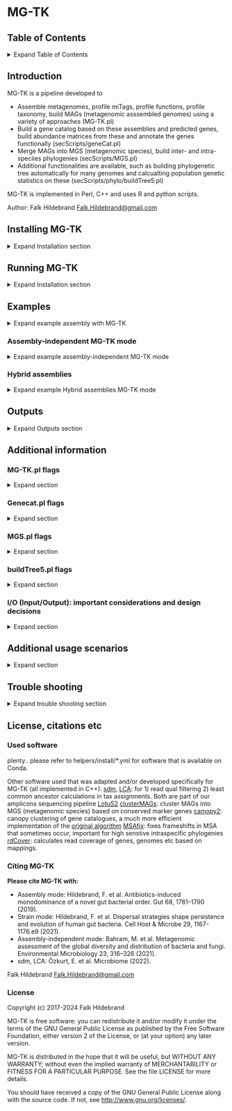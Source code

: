 # MG-TK

## Table of Contents

<details>
  <summary>Expand Table of Contents</summary>
  
- [Introduction](#introduction)
- [Requirements](#requirements)
- [Installing MG-TK](#installing-MG-TK)
- [Running MG-TK](#running-MG-TK)
	- [Temporary and output files](#temporary-and-output-files)
	- [Mapping file](#mapping-file)
- [Examples](#examples)
	- [MG-TK metagenomic assembly and gene catalog](#MG-TK-metagenomic-assembly-and-gene-catalog)
	- [Assembly-independent MG-TK mode](#assembly-independent-MG-TK-mode)
	- [Hybrid assemblies](#hybrid-assemblies)
- [Outputs](#outputs)
	- [Abundance matrices](#abundance-matrices)
	- [Gene function & MAG/MGS gene content](#gene-function--magmgs-gene-content)
- [Additional information](#additional-information)
	- [MG-TK.pl flags](#MG-TKpl-flags)
	- [Genecat.pl flags](#genecatpl-flags)
	- [MGS.pl flags](#mgspl-flags)
	- [buildTree5.pl flags](#buildtree5pl-flags)
- [Additional usage scenarios](#additional-usage-scenarios)
	- [map2tar mode](#map2tar-mode)
	- [Building phylogenetic trees with MG-TK](#building-phylogenetic-trees-with-MG-TK)
- [Trouble shooting](#trouble-shooting)
	- [Known issues](#known-issues)
- [License, citations etc](#license,-citations-etc)

</details>

## Introduction 

MG-TK is a pipeline developed to 
- Assemble metagenomes, profile miTags, profile functions, profile taxonomy, build MAGs (metagenomic asssembled genomes) using a variety of approaches (MG-TK.pl)
- Build a gene catalog based on these assemblies and predicted genes, build abundance matrices from these and annotate the genes functionally (secScripts/geneCat.pl)
- Merge MAGs into MGS (metagenomic species), build inter- and intra-speciies phylogenies (secScripts/MGS.pl)
- Additional functionalities are available, such as building phylogenetic tree automatically for many genomes and calcualting population genetic statistics on these (secScripts/phylo/buildTree5.pl)

MG-TK is implemented in Perl, C++ and uses R and python scripts. 

Author: Falk Hildebrand <Falk.Hildebrand@gmail.com> 

## Installing MG-TK

<details>
  <summary> Expand Installation section </summary>
  

### Requirements

MG-TK requires a perl installation and sdm requires a fairly recent C++ compiler (like gcc or clang) that supports C++11; these will be automatically installed in the install script.
MG-TK currently only works under linux, and is expected to run on a computer cluster. Since the pipeline includes a lot of external sofware, you will need fully installed Micromamba ([https://mamba.readthedocs.io/en/latest/installation.html](https://mamba.readthedocs.io/en/latest/installation/micromamba-installation.html)).


### Installation


MG-TK can be downloaded directly from Github, using:
```
git clone https://github.com/hildebra/mg-tk.git
```
MG-TK comes with an installation script, that uses micromamba. Ensure you have micromamba installed for your account on a linux HPC. Then run:
```
bash helpers/install/installer.sh
```

This will guide you through the installation (should run completely automatic) and requires internet access. Since a lot of packages will be installed, this can take an hour or longer. All required software will be downloaded and installed in the Conda/Mamba directories.

If you are having issues with package conflicts when `installer.sh` is creating environments, trying setting your channel priority to flexible: `micromamba config set channel_priority flexible`

Last, you can run 
```
./MG-TK.pl -checkInstall
```
to check that some essential programs have been correctly installed and are available in the exptected environments. Note that this is only a subset of programs, but should cover most use cases of MG-TK. (This will also automatically run after each installation of MG-TK)


### Updating MG-TK

MG-TK will be frequently updated. To get the latest version, go to your MG-TK directory and run
```
git pull
```
Sometimes new packages will be included or program versions modified. To obtain these changes, run the install script again (this will update existing environments - no worries, this is not a complete reinstall):
```
bash helpers/install/installer.sh
```

### Preparing MG-TK

- follow installation process (essentially `git clone https://github.com/hildebra/mg-tk.git` & run `bash helpers/install/installer.sh` )

- After the instalation is complete, you will find the file named: "config.txt" inside of the MG-TK directory. This is the main file where you have defined all the paths for directories and slurm configuation. Always check in order to ensure that all directories are correct: 

    - MFLRDir	`/path/to/your/mg-tk/installation/`
    - DBDir	`/path/to/your/database_dir/`

- change tmp dir (scratch space) with project scratch folder:

    - globalTmpDir	`/path/to/your/scratch/`
	- nodeTmpDir	`/path/on/node/to/tmp` -> on slurm systems this could be a variable, e.g. `$SLURM_LOCAL_SCRATCH/MG-TK/`

- follow either example runs, assembly-dependent or assembly-independent tutorial (Examples section below)

### Useful configurations to track and check on MG-TK jobs

The most common reason why MG-TK jobs fail are related to node configurations (available ram, hdd space, CPUs). There are several alias' that are usful in checking on slurm jobs that are running on your local HPC, understanding how MG-TK processes your samples and fixing errors. Thus following up jobs and checking their error logs is essential in understanding limitations in your current environment and get your metagenomes processed effectively, as listed below:

These aliases can be directly added to your ~/.bashrc (just make sure the .bashrc is loaded):

```{sh}
#list running jobs with more relevant info
alias sq='squeue -u $USER -o "%8i %.4P %.14j %.2t %8M %.3C %.15R %20E"'
#check where job bash, std output, error output is stored, dependencies etc
alias si='scontrol show job'
#delete jobs that have DependencyNever status
alias scDN="squeue -u $USER | grep dencyNev | cut -f11 -d' ' | xargs  -t -i scancel {}"
#show the number of jobs currently running for different users on your cluster; useful for estimating how busy the HPC currently is
alias busy="squeue | sed -E 's/ +/\t/g' | cut -f5 | sort | uniq -c | sed -E 's/ +//' | sort -k1 -n -t' '"
#show output log of job
sio() {
JID=$1
if test "$#" -eq 0; then
JID=$(squeue -u hildebra | grep $USER | grep -v 'interact' | awk '{$1=$1};1' | cut -f1 -d' ' | head -1)
fi
cat $(scontrol show job $JID | grep 'StdOut' | sed 's/.*=//g')
}
#show error log of job
sie() {
JID=$1
if test "$#" -eq 0; then
JID=$(squeue -u hildebra | grep $USER | grep -v 'interact' | awk '{$1=$1};1' | cut -f1 -d' ' | head -1)
fi
cat $(scontrol show job $JID | grep 'StdErr' | sed 's/.*=//g')
}
#show bash script (commands) of job
sis() {
JID=$1
if test "$#" -eq 0; then
JID=$(squeue -u hildebra | grep $USER | grep -v 'interact' | awk '{$1=$1};1' | cut -f1 -d' ' | head -1)
fi
cat $(scontrol show job $JID | grep 'Command' | sed 's/.*=//g')
}
```

</details>


## Running MG-TK

<details>
  <summary> Expand Installation section </summary>


MG-TK is programmed for HPC environments (Linux) and was conceptualized to process 1000's of metagenomes. It relies therefore on job schedulers (slurm, SGE and LSF are supported) and multiple safeguards to resume failed jobs. Please see examples below for specific runs.

### Temporary and output files

The output path for storing non-temporary files (like assemblies, binnings, gene predictions etc), is defined in each mapping file separately, composed of the arguments "#OutPath" and "#RunID". The final output will be stored in the dir "#OutPath/#RunID/", here each sample will have its own folder, and within this folder assemblies, gene predictions (assembly dir), mapping reads to the assemblies (mapping dir) and a detailed log of the steps run (LOGandSUB dir), will be stored.

Since the pipeline is expected to run on a compute cluster, temporary directories are of enormous importance for a) performance and b) file exchange between compute nodes that are usually physically separated clusters.
The pipeline expects a path to a storage that is globally available on all nodes and a tmp dir that is locally available on each node (given by arguments "globalTmpDir" and "nodeTmpDir" in the config file). 

### Mapping file

<details>
  <summary>Expand section</summary>

Most importantly you need a mapping file to your files. See 'examples' dir for some map examples (also explaining how to do compound assemblies, compound mapping). These column names (headers) are reserved key words in the mapping file (other columns can be eg. metadata per sample etc):
- **#SmplID** [STRING] MG-TK maps always need to have the first column names *#SmplID*. The string in this column will used in all subsequent analysis, intermediary files, sequence heads etc to uniquely identify samples, therefore choose with extreme care! Good practice would be to include some basic information about the sample in the SMPLID, but should be as short and descriptive as possible. *DO NOT USE SPECIAL CHARACTERS IN THE SMPLID, keep it basic*!  
- **Path** [STRING] - is the relative path to fastq[.gz] files for each sample (see #DirPath, this needs to be set to the absolute path). All files ending with .fq or .fastq (can have .gz after) in the dir will be used for that specific samples. 1. or 2. indicates first or second read. E.g. al0-0_12s005629-2-1_lane3.2.fq.gz is the second read, here the pipeline expects to have al0-0_12s005629-2-1_lane3.1.fq.gz in the same dir.  
Further, you can add the following specifics for each single sample:   
- **AssmblGrps** [STRING] - set this to a number or string. all samples with the same tag will be assembled together (e.g. samples from the same patient at different time points).  
- **MapGrps** [STRING] - set a tag here as in AssmblGrps. All reads from these samples will be thrown together, when mapping against target sequences (only works with option "map2tar" and "map2DB").
- **SupportReads** ['PB', 'mate'] - in case you have additional reads, that are not normal illumina hiSeq, e.g. miSeq or hiSeq in mate pair sequence mode ('mate') or PacBio reads ('PB').
- **SeqTech** ['ill', 'ONT', 'PB', 'SLR'] - Sequencing technology used in sample: illumina short reads ('ill') , Oxford Nanopore ('ONT'), PacBio ('PB') or sythetic long reads ('SLR').
- **ReadLength** - Expected read length in sample. Is usually automatically determined, use with caution!
- **EstCoverage** [0/1] - (Deprecated!!) Used to indicate if the avg coverage of genomes should be estimated in sample.
- **SupportReads** [tag:path] - Additional reads created with a different seq technology. E.g. miSeq ('miSeq:/path/to/file'), mate-pair ('mate:/path/to/file') or PacBio ('PB:/path/to/bam').
- **ExcludeAssembly** [0/1] - Exclude sample from assemblies?
- **cut5PR1** [INT] - remove the first nts (from 5') on read 1
- **cut5PR2** [INT] - remove the first nts (from 5') on read 2
 
 The following tags can be added to a new line (ie row) in the map. Tag is followed by tab delimiter and specific input.

#### Required map tags
- **#OutPath**	[Path] Where to write the output (can be massive, make sure you have enough space)
- **#RunID**	[string] The directory below OutPath, where results are stored. Also serves as global identifier for this run
- **#DirPath**	[Path] Base directory where subdir with the fastqs can be found. You can insert this on several lines, if the base path changes for all samples afterwards.

#### Optional map tags

- **#NodeTmpDir**	[Path] temporary dir only accessible within each compute cluster node, overrides **nodeTmpDir** definition in config file
- **#GlobalTmpDir**	[Path] temporary dir (scratch) accessible from all compute nodes, overrides **globalTmpDir** definition in config file
- **#mocatFiltPath**	If for some reason you are forced to use mocat filtered fastqs and not the original, unfiltered files (strongly recommended), than you can indicate in which subdir these mocat files can be found
- **#RelaxSMPLID**	[TRUE/FALSE] 	Use FALSE to deactivate basic checks if the #SmplID adheres to MG-TK formats. Caution: use on your own risk!
- **#WARNING**	[OFF/ON]	If **OFF** MF won't stop when an error is encountered in the map. Caution: use on your own risk!

After this follow the sample IDs and the relative path, where to find the input fastqs.  
See _examples/example_map_assemblies.map_ for a very complicated mapping file with several source dirs.

#### Example mapping file

```{sh}
#SmplID	Path	SmplPrefix	AssmblGrps
#OutPath	/hpc-home/path/to/your/results/folder
#RunID	NAMEofresultsFOLDER (#MG-TK will make this folder with this name by itself)
#DESCRIPTION (#not important, but you can mark what is the run is about)
#DirPath	/path/to/folder/with/raw/reads
Mouse11t0		PID_C11T0_	M11
Mouse11t1		PID_C11T1_	M11
Mouse12t0		PID_C12T0_	M12
Mouse12t1		PID_C12T1_	M12
Mouse14t0		PID_C14T0_	M14
Mouse14t1		PID_C14T1_	M14
Mouse15t0		PID_PD11T0_	M15
#DirPath	/path/to/another/folder/with/more/raw/reads
Mouse15t1	SubDir1		M15
Mouse16t0	SubDir2		M16
Mouse16t1	SubDir3		M16
```		

#### Tips and recommendataions for creating mapping files

- It is recommended to create the mapping file in **Excel** and copy-paste it in a **.map** text file afterwards (will be tab-delimited by default, the expected MG-TK format). You can use functions like "=VLOOKUP()" to match sample IDs across different tables. 

- The **#SmplID** column determines the name of a sample all the way throught the pipeline! Be very careful what ID you choose, as this will impact the sample names you'll have to deal with later, choose something a) short and b) descriptive. Avoid c) special characters (_|$%~\`\*& etc) in the SmplID!

- **AssmblGrps**: Assembly groups are useful for assembling samples from e.g. a time series together, giving a better assembly usually. Choose the name of an assembly group a) unique b) short and descriptive and c) avoid special chars (\[\]{}_|$%~\`\*& etc)!

- If using **assembly groups**, try to keep samples from the same assembly group as a block. MG-TK can also deal with these assembly groups distributed across the map, but in terms of job submission strategy it's best to have these samples next to each other in the map (and also for you organizing your experiment).

- <ins>**Loading and saving a mapping file into R will likely lead to problems!**</ins> This is because the #DirPath tag sets the path for all samples underneath. Loading this into R will often skip the #DirPath line or reorder the samples, so saving this again will lead to wrong paths being set!

</details>
 
</details>


## Examples

<details>
  <summary> Expand example assembly with MG-TK </summary>
  
  
  
### MG-TK example dataset

We have prepared an example dataset that can be run directly after installing MG-TK and configuring it (see above). This example will 1) download public short and long read metagenomes 2) assemble short reads and 3) assemble short+long reads (hybrid assembly).

Please go to the directory mg-tk/examples/

To download all required data, run first 
```{sh}
bash 0.getExmplData.sh
```

After this is finished (check in the newly created mg-tk/examples/data/ dir for ~1.3Gb of data), you can either run 1.runMGTK_illumina.mfc (short read metagenomics) or 2.runMGTK_hybrid.mfc (short+long reads). Note that these are non-seniscal examples, i.e. the short and long reads are from completely independent experiments, don't expect interpretable results, this is purely to check if the technical process can run to completion.

How do you know everything finished as it should? Wait until all submitted jobs have finished, run the 1. or 2. script again until it reports that nothing is left to do. (Note:kill eventual "DependencyNeverSatisified" jobs for 1-2 times, if persists there might be a problem with runnning certain programs, where you need to start checking error logs, see Q&A below).

In the next section we will give examples on how to create your own MG-TK runs.
  
  
### MG-TK metagenomic assembly and gene catalog

The figure below shows example of steps involved in the assembly-dependent mode. White rectangles indicate inputs and outputs, grey boxes name each of the steps, and yellow boxes show names of the scripts that are generated and submitted in each step. Blue boxes indicate additional steps that are required for subsequent MGS analysis.

<img src="./helpers/documentation/assembly-dependent.svg" style="width: 800px;"/>


#### 1. create mapping file

Typically you would use Excel to create the mapping file and copy-paste it later into a text file (will be by default tab-delimited). This text file, typically with the file ending **.map** can then be saved to the HPC.

#### 2. make script with first command `RUN.mfc`

Insert your MG-TK command, a bash and slurm header in RUN.mfc. 

Example:

```{sh}
#!/bin/bash
#SBATCH -J SUB_MF
#SBATCH -N 1 --cpus-per-task=1 --mem=10024 --export=ALL
#SBATCH -o [currentDir]/run_mgtk_mhit.mfc.otxt
#SBATCH -e [currentDir]/run_mgtk_mhit.mfc.etxt
#SBATCH -p "ei-long,qib-long"

set -e
ulimit -c 0;
MAP=/path/to/your/mapping/file/FILE.map
perl $MF3DIR/MG-TK.pl -map $MAP-assembleMG 2 -spadesCores 12 -spadesKmers "25,43,67,87,111,131" -spadesMemory 100 -mapReadsOntoAssembly 1 -kmerPerGene 0 -filterHostRds 1  -filterHostKrak2DB /hpc-home//data/DB/kraken2/hsap/ -mappingMem 5 -profileMOTU2 0  -profileMetaphlan3 1 -Binner 2  -maxConcurrentJobs 600 \
-from 0 -to 1 -submit 1 -getAssemblConsSNP 0
```

- MG-TK now does

    - read filtering and cleaning
    - read profiling (if set like in the above command)
    - assembly per assembly group
    - mapping to the assemblies


#### 3. Test the run and the map:

- always run with submit 0 before you finally decide on parameters and final run

- -from X -to Y controls that only samples X to Y will be processed. Good for testing e.g. only first sample in map (-from 0 -to 1 ). Setting -to to very high number will just run to the end of the map (e.g. -to 99999 to finish map).

- if you want to run strain analyses later, set `-getAssemblConsSNP 1` to calculate consensus SNPs needed for strain analysis

#### 4. Running MG-TK

- Run with `bash run_mgtk_mhit.sh` --> this will submit a lot of different jobs to the HPC queue

 console output:
```
        This is MG-TK 0.33
        Using qsubsystem: slurm
        Using qsubsystem: slurm
        /projects/data/results/mgtk_test1/LOGandSUB/qsub.log
        Reset range of samples to 40

        ======= Mouse11T0 - 0 - M11T0 =======
        1:2  1:0
        SUB:_UZ0        SUB:_SDM0       SUB:_cln0       Running Contig Stats on assembly

        ======= Mouse11T1 - 1 - M11T1 =======
        2:2  1:0
        SUB:_UZ1        SUB:_SDM1       Assembly stepSUB:_A1    SUB:_GP1        SUB:_cln1       Running Contig Stats on assembly
        SUB:_CS1
```

- more advanced usage: run `sbatch run_mgtk_mhit.sh`. This will submit the job to the cluster queue, and from there the .mfc job will submit more jobs. The output from MG-TK will be stored in `#SBATCH -o [currentDir]/run_mgtk_mhit.mfc.otxt` and `#SBATCH -e [currentDir]/run_mgtk_mhit.mfc.etxt` defined above.


#### 5. rerun MG-TK

MG-TK is conceptualized to detect automatically if certain steps need to be run again (e.g. because the job crashed or some files from other subjobs were not yet available). Therefore you will usually need to rerun the same MG-TK command several times. **However, before restarting MG-TK make sure that all job submissions from your previous run have completed (or don't start due to job dependecies)!**

- Once MG-TK detects no further jobs to be submitted, it will let you know (check the output of the RUN.mfc command). At this point you can advance to creating a gene catalog. MG-TK will create a `GeneCat.sh` script (detailed in RUN.mfc output). 

#### 6. building a gene catalog by running the `GeneCat.sh` script

- After every sample has successfully passed through the pipeline, MG-TK produces GeneCat_pre.sh script that needs to be adapted:

- In the `GeneCat.sh` script you need to specify an output directory, max memory usage and the cores you want to use. After that the script can look like this:

```{sh}
#!/bin/bash
#SBATCH -N 1 --cpus-per-task=1
#SBATCH -o /ei/projects/data/results/GeneCat_pre.sh.otxt -e /ei/projects/data/results/GeneCat_pre.sh.etxt
#SBATCH --export=ALL --mem=81920 -J myFirstGeCat
#SBATCH -p "ei-medium,qib-medium,ei-long,qib-long"
set -e
ulimit -c 0;

#creates gene catalog in the specified outdir with specified cores, attempting to reuse existing dirs (in case catalog creation failed):
perl /hpc-home/project/mg-tk/secScripts/geneCat.pl \
		-map /ei/projects/data/results/mapping_file.map \
		-GCd /ei/projects/data/results/genecat \
		-mem 200 -cores 24 -clusterID 95 -doStrains 0 -continue 1 \
		-Binner 2 -useCheckM1 0 -useCheckM2 1 -MGset GTDB 
```

- now you have to run the GeneCat.sh script with `sbatch GeneCat.sh`, which will submit a lot of different jobs to the cluster.

- This step of the pipeline calls `GeneCat.pl` and does:

    - creates a gene catalog (at 95% id) from predicted genes using mmSeqs2
    - extracts proteins corresponding to genes in gen catalog
	- identifies genes that represent marker genes (GTDB)
	- creates a gene abundance matrix (literally gene catalog millions of genes and their abundance in all metagenomic samples.. very big files!)
    - assigns basic functions to genes in gene catalog (KEGG, eggNOG, CAZy, ARG, ..)
    - accumulates MAGs and dereplicates these into MGS (metagenomic species)
	- calculates abundances of MGS in samples and an MGS taxonomy
	- calculates intra-specific phylogenies for each MGS (basically strain tracking across metagenomes)

</details>


### Assembly-independent MG-TK mode

<details>
  <summary>Expand example assembly-independent MG-TK mode </summary>


This mode is especially helpful if your metagenome is from a highly complex (e.g. Soil) microbial community. In such cases often assembly is not possible, instead metagenomic reads can still be mapped to a reference.

#### 1. create mapping file:

	the same as for assembly mode `mapping_file.map`

#### 2. make script with first command `run_independent.mfc`

```{sh}
#!/bin/bash
#SBATCH -N 1
#SBATCH --cpus-per-task=1
#SBATCH -o /hpc-home/project/run_independent.mfc.otxt
#SBATCH -e /hpc-home/project/run_independent.mfc.etxt
#SBATCH --mem=102400
#SBATCH --export=ALL
#SBATCH -p "ei-medium,ei-long,qib-medium"
#SBATCH --time=24:00:00
# #SBATCH --localscratch=ssd:10
#SBATCH -J SUB_MEST
set -e
ulimit -c 0;

#ABRc,CZy,PAB,NOG

MAP= /path/to/dir/mapping_file.map

perl $MF3DIR/MG-TK.pl -map $MAP -inputFQregex1 '.*_1\.f[^\.]*q\.gz$' -inputFQregex2 '.*_2\.f[^\.]*q\.gz$' \
	-mergeReads 0 \
	-profileFunct 1 -reParseFunct 0 -reProfileFunct 0 \
	-diamondDBs KGM,NOG,CZy \
	-diamondCores 8 \
	-maxConcurrentJobs 300 \
	-profileRibosome 1 -reProfileRibosome 0 \
	-profileMOTU2 0 -profileMetaphlan3 1 \
	-filterHostRds 0 -inputReadLength 150 -assembleMG 0 \
	-submit 1 \
	-from 0 -to 40
```

#### 3. run the script `run_independent.mfc`

- Run with `sbatch river_independent.mfc` --> this will submit a lot of different jobs to the HPC queue.

#### 4. rerun MG-TK  

- wait till all current jobs are finished, then rerun `sbatch run_independent.mfc`. This will check all jobs completed, and if so, create the feature abundance tables requested. In the above case these are KEGG, eggNOG and CAZy functional tables, as well as metaphlan3 and miTAG taxonomic tables.

</details>

### Hybrid assemblies
<details>
  <summary>Expand example Hybrid assemblies MG-TK mode </summary>

With hybrid assemblies we mean metagenomic samples that were sequenced with multiple sequencing technologies, such as ill+ONT, ill+mate pair ill or ill+PB. Currently MF support ill+ONT in a basic form (ONT reads only used to improve assemblies) and a more advanced form for ill+PB. This section is describing the ill+PB mode, as it is more powerful, but also more complicated to use.

#### 1. setup ill+PB hybrid mode

Create a .map as usual for the illumina reads. Afterwards, add the following column to the .map: **SupportReads**
For each samples, where support reads (i.e. the PacBio reads) exist, add them to the **SupportReads** column, by indicating that they are PacBio reads through the prefix **PB:** followed by the path to the **.bam** (PB reads are usually saved in bam format). If you have several .bams for the same sample, these could be comma separated and will be automatically used by MF.

E.g. the map could now look like:

```
#SmplID	SmplPrefix	SupportReads	INFO	SeqTech	Path	AssmblGrps	sampleID	Individual	TimePoint
#RunID	PB.PAGE2								
#WARNING	OFF
#OutPath	/hpc-home/hildebra/grp/data/projects/								
#DirPath	/ei/projects/8/88e80936-2a5d-4f4a-afab-6f74b374c765/data/cloudpool/data/raw/Public/PRJNA529586/
S4zm	SRR8797713	PB:/path/tp/PB//test.hifi_reads.bc1011_tmp.bam		hiSeq				S4zm_R1177-S0001	0
S4qia	SRR8797712	PB:/path/tp/PB//test.hifi_reads.bc1012_tmp.bam,/path/tp/PB//test.hifi_reads.bc1011_tmp.bam		hiSeq				S4zm_R1177-S0001	0
S4zmGG1	SRR8797713	PB:/path/tp/PB//test.hifi_reads.bc1011_tmp.bam		hiSeq		I1		S4zm_R1177-S0001	0
S4qiaGG2	SRR8797712	PB:/path/tp/PB//test.hifi_reads.bc1012_tmp.bam		hiSeq		I1		S4zm_R1177-S0001	0
S4qiaGG3	SRR8797712	PB:/path/tp/PB//test.hifi_reads.bc1012_tmp.bam		hiSeq		I1		S4zm_R1177-S0001	0
S4zmS1	SRR8797713			hiSeq		I2		S4zm_R1177-S0001	0
S4qiaS2	SRR8797712			hiSeq		I2		S4zm_R1177-S0001	0
S4qiaS3	SRR8797712			hiSeq		I3		S4zm_R1177-S0001	0

```
(note that this map shows a mix of assembl grps, of samples with and without support reads. Further note that the tag **#WARNING	OFF** has to be used, since in this test case samples are being reused - something that would normally trigger MF to stop the run.)

#### 2. setup MF run

Setup your MF run like you would normally setup an assembly dependent metagenomic analysis (see examples above). However, these flags should be defined:
 - `-mapSupportReadsOntoAssembly 1`: setting this to `1` will lead to support reads (PB reads in this case) being mapped onto the assembly. A coverage profile is created that is then **separately** used from the illumina coverage profile in the binning step (which in our experience can significantly boost the recovery of MAGs).
 - `-mapper -1`: set the choice of mapper to the default (`-1`) which means that a mapper will be automatically selected. You could set this to e.g. **1** to do all mapping with bowtie2, or **3** to use minimap2 everywhere, but **-1** is the recommended choice as this will use bowtie2 for ill reads and minimap2 for PB reads.
 - `-assembleMG 5`: this flag is crucial and tells MF to conduct a hybrid assembly, using **megahit for illumina** and **metaMDBG for PB** reads.
 - `-inputReadLengthSuppl 8000`: not crucial, but good to have. Here we estimated that our support PacBio reads are on average 8000 bp long.
 
Your example MF call could now look like:
 
```{sh}
MAP=/path/to/map/PB_hybrid.map

perl $MF3DIR/MG-TK.pl -map $MAP -inputFQregexSingle '.*\.fastq\.gz' -inputFQregex1 '(.*_R1_001\.fastq\.gz)|(.*[_\.]1\.f[^\.]*q\.gz)$' -inputFQregex2 '(.*_R2_001\.fastq\.gz)|(.*[_\.]2\.f[^\.]*q\.gz)$' -inputBAMregex '.*\.bam$' \
-assembleMG 5 -spadesCores 12 -spadesKmers "25,43,67,87,111,127" -spadesMemory 200 -MetaBat2 2 \
-mapper -1 -mapSupportReadsOntoAssembly 1 \
-filterHostKrak2DB /path/to/kraken2/hsap/ -filterHostRds 1 \
-getAssemblConsSNP 1 -rmSmplLocks 0 \
-submit 1 -inputReadLength 150 -inputReadLengthSuppl 8000 \
-from 0 -to 1
```

#### 3. running MF in hybrid mode

We opted for a bit of a complicated processing of hybrid assemblies, that in the end allows for both usage of existing paths in MF as well as supporting more complicated (assemblyGrps) sample setup.
What this means for you as the user is simply that you need to run the above MF command several times. In the first iteration this will trigger the megahit illumina-assembly, in the second iteration remaining samples in assemblyGrp are mapped onto this illumina-assembly, in the third iteration the hybrid assembly with metaMDBG is started, fourth iteration will map remaining samples in assemblyGrp onto hybrid-assembly, fifth iteration will then finally starting consensus SNP calling and binning. Remember to wait between iterations until all current jobs have finished (though sample locks should normally prevent double submissions).

_tldr; this mode requires several iterations to complete_ 


</details>


## Outputs


<details>
  <summary> Expand Outputs section </summary>

### General output structure

In MG-TK, output can be either in 

a) the output dir defined in the .map file. These are usually 1) assemblies, and MAGs, gene predictions, abundances of these 2) SNP callings (==corrected assemblies for practical purposes) 3) assembly independent methods such as riboFinder, metaPhlan, mOTUs, mappings of reads against assemblies/reference databases, 4) outputs from map2tar mode.

b) gene catalogue related outputs are stored exclusively in the output folder defined in your geneCatalog script

c) MGS (metagenomic species) related outputs, representing a merge of gene catalogue and assemblies/MAGs, are by default stored in the  `gene_catalog_ouput_folder/Bin_SB/`. However, output can be changed with the `MGS.pl -outD X` flag.

### Abundance Matrices

Several feature abundance tables are produced for both functional and taxonomic abundances. Tables are all in tab-separated format, oriented with features on rows and samples on columns. For features which which have a hierarchical structure, matrices summing the features at each level of the hierarchy are provided and usually denoted in the file names as {..}L0.txt, {..}L1.txt through the different hierachical levels.

#### Taxonomic

Feature names are the GTDB lineage up to a given rank, separated by semicolons. When taxonomy could not be identified at a certain rank a ? is used. For MGS level taxonomy, the identifier of the MGS is appended to the full lineage. A feature `-1` or `?` is included often as the first row a matrix which represents genes which could be assigned to any taxonomy. `-1` usually represents reads that could not be matched at all, while `?` represents hits where the taxonomy/functional assignment is unclear for various reasons.
 - `Bin_SB/Annotation/Abundance`: Abundance based on clustering of the gene catalog into MGS. Abundance is estimated by the coverage of *core genes* included in the MGS. Matrices provided at ranks from domain (`MGS.matL0.txt`) to species (`MGS.matL6.txt`), as well as individual MGS (`MGS.matL7.txt`). At MGS level, some features end with ? rather than and MGS identifier, these are taxa for which no MGS was present; they are identified solely through the LCA assignments of marker genes.
 - `Anno/Tax/GTDBmg_MGS`: **Deprecated, do not use any longer!!** Abundance based on both clustering of the gene catalog into species provided by GTDB (or specI, from proGenomes, if the `FMG` option is used). Abundance is estimated by the coverage of *all genes* includes in the MGS. Matrices are provided at ranks from superkingdom (`specI.superkingdom`) to species (`specI.species`), as well as at individual MGS (`specI.mat`). In the MGS matrix, the entries which represent MGS do not have their full lineage output; the lineage can be found in the file `MGS2speci.txt` or in `specI.tax`, the latter of which includes lineages for non-MGS entries in the `specI.mat` matrix.
 - `Anno/Tax/GTDBmg`: **Deprecated, do not use any longer!!** As above, but based only on specI and not on MGS clustering. In this case, the `specI.mat` and `specI.species` matrices are identical.

 #### Functional
 Abundance of functional annotations using several databases are available in `Anno/Func`. Abundance is based on coverage of genes with a given functional annotation regardless of taxonomy. For those with hierarchical structures, data is provided either summed to each level of this hierarchy, or for the lowest level of hierarchy and the structure provided in a separate file, as noted below.

**KEGG, SEED, BSB modules**
 The modules are in `Anno/Func/modules` (KEGG modules in the directory `/modules`). In each of these directories are:
 - `KEGG.mat`: Abundance matrix, giving abundance of each module in each sample.
 - `KEGG.descr`: Table describing the hierarchy. Module identifier in the first column, then name at each level in following columns.
 - `KEGG.KOused`: The individual functions identifiers (i.e. KEGG orthologs) which were members of this module in each sample.
 - `KEGG.MODscore`: Completeness of the module for each sample (proportion of members which are observed at least once).
 
 The abundance of KEGG Orthologs is provided in `Anno/Func/KGML0.txt`
 
 **CAZy, eggNOG, TCDB**
 For these databases, abundance matrices are provided summed to each level in `Anno/Func`, with a prefix indicating the database, and `L{i}.txt` the level, with 0 being the most specific, e.g. `CZyL0.txt` giving the most specific level of CAZy annotation abundance.
 
 **gene assignments**
It can be useful to know which functional annotations a given gene has, or vice versa. This can be found in `Anno/Func/DIAass_{db}.srt.gzgeneAss.gz`, where `{db}` is the databse of interest (KEGG, CAZy etc.) This file gives the gene id in the gene catalogue as the first column, followed by it's annotation at the lowest level of the database. A gene can have more than one annotation in this file.

### MAG/MGS Gene Content
The gene content of a MAG can be found in `Bin_SB/LOGandSUB/MAGvsGC.txt.gz`. The columns *MAG* and *MGS* give the MAG id and the MGS which it is part of. The column *Representative4MGS* contains a star when the MAG is the representative for this MGS. Each marker gene has a column giving the genes from the MAG which matched against that marker. 

The final column, *other_genes*, gives a comma separated list of all the other genes which are part of this MAG. These are in the order they appear on the contig, with a double comma indicating the start of a new conting. Using this list and the gene function table explained above lets you link MAGs/MGS and function.

</details>


## Additional information

### MG-TK.pl flags

<details>
  <summary>Expand section</summary>

```{sh}
# base flags
	-map $MAP 					mapping file, that also contains input and output directories
	-config $CONFIG			alternative config file  (Default: autodetect)

# flow related
	-submit [0|1]				0: dry run to check file paths, general submission works; 1: submit actual jobs, this will take a long time in most cases
	-from [#]					run subsample of mapping file starting at sample # (use with -to)
	-to [#]						run subsample of mapping file ending at sample # (use with -from)
	-ignoreSmpls [string]			comma separated list of #SmplIDs that are skipped (sample id in .map file)
	-rmSmplLocks [0|1]				1: remove existing sample locks (useful if jobs have crashed, leaving abondened sample locks) 
	-redoFails [0|1]				if any step of requested analysis failed, just redo everything (use with care!) 
	-maxConcurrentJobs			max jobs in queue, useful for large samples sets, currently only works on slurm 
	-excludeNodes [string]					exclude certain HPC nodes, comma separated list e.g. node1,node2,..
	-submSystem [qsub,SGE,bsub,LSF]	set submission system (default: autodetect)
	-redoContigStats [0|1]				if any step of requested analysis failed, contigStats (coverage per gene, kmers, GC content) will be deleted & started again
	-loopTillComplete [X:Y]			script will loop over the assigned samples until all jobs are finished #use synatx "X:Y" where X is num loops, Y is the window size, eg "6:250" would run 6 loops of max 250 samples, then move on to next 250 samples (#dangerous flag)
	-requireInput [0/1]		in case input reads are not present (e.g. something wrong in map), 0 will continue pipeline, 1 will abort
	-silent [0/1] 			Controls how much information is printed on console
	-OKtoRWassGrps [0|1]			1: can delete assemblies, if suspects error in them, powerful, but careful! (Default: 0)

# Detecting raw input files
	-inputFQregex1 [‘R1’]			R1 input regex extension (e.g. R1 could be '.*_1\.f[^\.]*q\.gz$' or last resort '(.*_pe_1\.f[^\.]*q\.gz$)|(.*R1_00\d\.f[^\.]*q\.gz$)|(.*[\._]1\.f[^\.]*q\.gz$)|(.*R1\.fq\.gz)' )
	-inputFQregex2 [‘R2’]			R2 input regex extension (e.g. R2 could be '.*_2\.f[^\.]*q\.gz$' or last resort '(.*_pe_2\.f[^\.]*q\.gz$)|(.*R2_00\d\.f[^\.]*q\.gz$)|(.*[_\.]2\.f[^\.]*q\.gz$)|(.*R2\.fq\.gz)' )
	-inputFQregexSingle[‘RS’]			RS Single read regex extension, see -inputFQregex1 for examples
	-inputFQregexTrustSingle [0/1]		(1) if grep of files (rawSrchString) has multi assignments, the -inputFQregexSingle takes precendence over -inputFQregex1. (Default: 0)
	-inputBAMregex[‘BS’]				BS regex to detect Bam files (e.g. '.*\.bam$'). Currently only implemented for unpaired reads (eg PacBio output)

# file structure
	-rm_tmpdir_reads [0|1]			remove tmpdir with reads (default: 1)
	-rm_tmpInput [0|1]			remove raw, human / adaptor filtered reads, if sdm clean created? (and not needed any longer)
	-reduceScratchUse 1			remove scratch dir; should always be 1, unless debugging
	-globalTmpDir $PATH			absolute path to global shared tmp dir (like a scratch dir)
	-nodeTmpDir $PATH			absolute path to tmp dir on local HDD of each executing node
	-nodeHDDspace $PATH			HDD tmp space to be requested for each node. Some systems don't support this
	-legacyFolders 0				output folders use read dir as name (1) or mapping file (0). default: 0

# preprocessing (cleaning reads etc/input FQ related)
	-useTrimomatic [0|1]			remove adapter seq from input reads (default: 0 as sdm does this)
	-usePorechop [0|1]			adapter removal for Nanopore, should be automatic activated
	-splitFastaInput [0|1]			split fasta input
	-mergeReads [0|1] 			merge reads
	-ProbRdFilter [???]				sdm probabilistic filter ???
	-pairedReadInput [0|1]			0: not paired input 1: read pairs are expected in each in dir
	-inputReadLength [#]			read length #
	-filterHumanRds [0|1]			0: do not filter host reads, 1: filter host reads (same as -filterHostRds)
	-filterHostRds				0: do not filter host reads, 1: filter host reads (same as -filterHumanRds)
	-filterHostKrak2DB $PATH		path to host kraken database
	-onlyFilterZip [0|1]			??
	-mocatFiltered [0|1]			??
	-filterHostKr2Conf [#]                      set host kraken2 confidence parameter (e.g. 0.05) 
	-filterHostKr2Quick ["--quick"]             set quick option for kraken2 (should be "--quick")

# sdm (read filtering) related
	-gzipSDMout [0|1] 			gzip sdm output
	-XfirstReads [int]				only use X first reads of each input read file
	-minReadLength [#]			minimum read length in sdm filtering step
	-maxReadLength [#]			maximum read length in sdm filtering step

# assembly
	-assembleMG [1|2|3|4|5] 			which assembler to use; 1: spades; 2: Megahit 3: FLYE 4: metaMDBG 5: hybrid assemblies (megahit+metaMDBG)
	-assemblCores [#] 				number of cores # for assembly (same as -spadesCores); e.g. 12
	-assemblyKmers [“#1,#2,#3,#4,…”]	number of kmers for assembly, comma-delimited e.g. "25,43,67,87,111,131" 
	-assemblMemory [#]			memory used for assembly (same as -spadesMemory); e.g. 100
	-asssemblyHddSpace [#]			HDD space requested by assembler in Gb; e.g. 120. Default: auto

# gene prediction on assembly
	-predictEukGenes [0|1]		predict eukaryotic genes; severely limits the total predicted gene amount (~25% of total genes) (Default: 0)
	-kmerPerGene [0|1]			1: report kmer frequencies per gene (Default: 0)

# binning
	-Binner [1|2|3]				#0=no binning, 1= do metaBat2 binning, 2=SemiBin, 3= MetaDecoder (experimental) (Default: 0)
	-BinnerMem [#]			define binning memory; e.g. 600 (Default: automatic)
	-BinnerCores [#]			cores used for Binning process (and checkM)
	-redoEmptyBins [0|1]		mostly for debugging: redo every sample where no bins where found (note that in some metagenomes there might be no bins)
	-checkM2 [0|1]			using checkM2 to assess bin quality
	-checkM1 [0|1]			using checkM1 to assess bin quality

# mapping
	-mapper [1|2|3|4]				1: bowtie2, 2:bwa, 3: minimap2, 4:kma, -1:auto (Default: -1)
	-mappingCores [#]				cores # used for mapping
	-mappingMem [#]				memory # used for mapping bwa/bwt2 in GB (Default: auto)
	-mapSortMem  [#]			memory # used for samtools sort in GB (Default: auto)
	-mappingCoverage			1: calculate coverage per predicted gene, contig, windows (Default: 1)
	-mapSupportReadsOntoAssembly [#]   1: map also support reads (e.g. PacBio in case of hybrid assemblies) onto final assembly
	-rmDuplicates [0|1]			1: remove read duplicates (Default: 1)
	-mapperFilterIll [# # #]				parameters for postprocessing mappings for short read data (Default: "0.05 0.75 20")
	-mapReadsOntoAssembly [0|1] 	1: map original reads to assembly to estimate contig (and bin, gene etc) abundance (Default: 1)
	-saveReadsNotMap2Assembly [0|1]			1: save reads not mapping to assembly in separate file (Default: 0)
	-remap2assembly [0|1]			1: redo the mapping to assembly (Default: 0)
	-JGIdepths [0|1]			1: calculate jgi coverage, only required when using MetaBAT2 binning (Default: automatic)

# SNPs
	-getAssemblConsSNP [0|1]		1: SNPs (onto self assembly); calculates consensus SNP of assembly (useful for checking assembly gets consensus and Assmbl_grps)
	-get2ndMappingConsSNP [0|1]		1: calculate consensus SNPs for mappings against references (map2tar mode)
	-redoAssmblConsSNP [0|1]		1: redo getAssemblConsSNP (Default: 0)
	-redoGeneExtrSNP [0\1]			1: redo gene extractions from consensus SNP contig (Default: 0)
	-SNPjobSsplit [#]				#: split consensus SNP jib further (Default: 1)
	-SNPsaveVCF [0|1]				1: save SNPs to VCF file (Default: 0)
	-SNPcaller [MPI|FB]				"MPI" mpileup or ".FB" for freebayes (Default: MPI)
	-SNPcores [#]				number of cores ‘#’ used for SNP calling
	-SNPmem [#]				Memory allocated for consensus SNP calling process in Gb (Default: 23)

# functional profiling (raw reads without assemblies)
	-profileFunct [0|1]				1: do diamond functional profiling (Default: 0)
	-reParseFunct [0|1]			1: redo diamond result parsing and translation to categories (Default: 0)
	-reProfileFunct [0|1]			redo diamond functional profiling  (Default: 0)
	-reProfileFuncTogether [0|1]		if any func database needs to be redone, than redo all indicated databases (useful if number of reads changed)  (Default: 0)
	-diamondCores [#]				number of cores ‘#’ used for diamond run (Default: 12)
	-DiaParseEvals [#]				evalues at which to accept hits to func database (Default: 1e-7)
	-DiaSensitiveMode [0|1]			1: run diamond in sensitive mode  (Default: 0)
	-rmRawDiamondHits [0|1]		1: remove raw diamond hits  (Default: 0)
	-DiaMinAlignLen [#]			set diamond min alignment length to accept hit ‘#’  (Default: 20)
	-DiaMinFracQueryCov [f]			set diamond minimum fraction query coverage ‘f’  (Default: 0.1)
	-DiaPercID [#]				set diamond percent identify ‘#’ to accept hit  (Default: 40)
	-diamondDBs [db]				set diamond ‘db’ using one or more of: NOG,MOH,ABR,ABRc,ACL,KGM,CZy,PTV,PAB,MOH2 , can be comma separated for multiple DBs

# ribo profiling (miTag)
	-profileRibosome [0|1]			1: profile ribosomal SUs, (Default: 0)
	-riobsomalAssembly [0|1]		1: assemble ribosomal SUs, (Default: 0)
	-reProfileRibosome [0|1]			1: redo -profileRibosome, (Default: 0)
	-reRibosomeLCA [0|1]			1: redo classify ribosomal SUs (Default: 0)
	-riboMaxRds [#]				Number of presorted reads to use in LCA to control computational time (Default: 50,000)
	-saveRiboRds [0|1]			1: store raw presorted hits (Default: 0)
	-thoroughCheckRiboFinish [0|1]	1: check ribo profiling was successful (Default: 0)

# other tax profilers..
	-profileMetaphlan2 [0|1|3]		3: perform metaphlan3 (check local metaPhlan version) read profiling (Default: 0)
	-profileMOTU2 [0|1]			1: perform mOTUs2/mOTUs3 (check local mOTUs version) read profiling (Default: 0)
	-profileKraken [0|1]			1: perform kraken2 read proifiling (Default: 0)
	-estGenoSize [0|1]				1: estimate average size of genomes in data (Default: 0, currently not working)
	-krakenDB $PATH				$PATH to kraken2 database(s)

# IO for specific uses
	-newFileStructure [??]			just relink raw files for use in mocat
	-upload2EBI [??$PATH]				copy human read removed raw files to this dir, named after sample

# MODE: map2tar (map2DB / map2GC) mapping raw reads to reference databases (like genomes, functional DBs etc`)
# this mode is activated by calling ./MG-TK.pl map2tar -ref somthing.fa [..]
	-ref				reference database (.fa format)
	-mapUnmapped [0|1]			1: map unmapped reads (-saveReadsNotMap2Assembly) onto reference database
	-decoyMapping [0|1]				1: "Decoy mapping": map against reference genome AND against assembly of metagenome (drawing obvious better hits to metagenome, the "decoy") (Default: 1)
	-competitive2ndmap [-1|0|1|2]			1: Competitive, 2: combined but report separately per input genome, -1: combined and report all together. (Default: 1)
	-mapnms					name for files
	-redo2ndmap				
#D2s distance
	-calcInterMGdistance [0|1]		calculate nt distances between MGs; deprecated (no longer supported)
#Institute specific: EI
	-wcKeyJobs [#]				#: attach key to each job to help institute track cluster usage (defunct)
```

Comment: usually ‘0’ means switching a mode off, and ‘1’ means switching a mode on (unless specified).

</details>

### Genecat.pl flags

<details>
  <summary>Expand section</summary>

```{sh}
#Directories/files
	"GCd=s"  			Main save location for gene catalog and supporting files
	"tmp=s"				Tmp dir, global availalbe
	"glbTmp=s" 			Global tmp dir, same as -tmp usually
	"map=s" 			Mapping file, can be a combination of several .map files to combine different datasets (e.g. -map file1.map,f2.map)

#run modes
	"m|mode=s" 			possible modes: mergeCLs CANOPY specI kraken kaiju FMG_extr FOAM ABR FuncAssign protExtract ntMatchGC geneCat

#cluster options
	"clusterID=i" 			identity at which to cluster gene catalog, default: 0.95
	"minGeneL=i" 			minimal gene length for gene to be included in gene catalog, default: 100
	"extraGenesNT=s" 		add genes (nt) from external sources, e.g. from complete genomes
	"extraGenesAA=s" 		add genes (AA) from external sources, e.g. from complete genomes
	"mmseqC=i" 				1: use mmseqs2 instead of CD-HIT for gene clustering
	"decluterMatrix=i" 		1: declutering of gene matrix. Can give an edge to canopy based MGS, but also introduce unwanted biases. Default: 0

#flow control
	"1stepClust=i" 			Cluster incomplete genes separately? Default: 0
	"submitLocal=i"			Important run mode switch, to submit jobs while geneCat is runnning single core 
	"submSystem=s"			SGE, slurm submission systems
	"continue=i" 			Flow control, 1: continue with found files 0: delete existing (partial) gene cat, start again
	"cores=i" 			Number of cores being used
	"cores0=i" 			Specifcally cores only for the big main mmSeqs2 clustering job.. (takes a lot of mem and cores usually)
	"cores3=i" 			Num cores for small jobs that really don't require that much power.. 
	"mem=i" 				Max mem
	"mem3=i" => 			Max mem for smaller jobs
	"oldStyleFolders=i"		Deprecated. only used for results calculated with an older MG-TK version
	"sampleBatches=i"		How many batches to use for initial accumulation of genes? (200-500 samples per batch recommended). Default: Auto

#Binning/MGS related
	"binSpeciesMG=i" 		Use MAGs to create MGS? 1= metaBat2, 2=SemiBin, 3=metaDecoder
	"useCheckM2=i" 			1: use checkM2 completeness predictions, Default: 1
	"useCheckM1=i" 			1: use checkM completeness predictions, Default: 0
	"doStrains=i" 			1: calculate intraSpecific phylogenies on each MGS
	"doMags=i" 				1: start canopy clustering, metabat2 & subsequent merging into MGS
	"canopyAutoCorr=f" 		canopy clustering parameter to filter autocorrelated genes prior to canopy clustering

#Marker Genes/ taxonomy
	"MGset=s" 			Use either FMG or GTDB marker genes to compare and merge MAGs and calculate their abundance

#flags for specific modes
	"out=s" 			Output dir, only used in modes protExtract ntMatchGC 
	"functDB=s" 		for FuncAssign mode: functional DBs to annotate gene cat to 
	"refDB=s" 			For ntMatchGC mode: reference fasta DB 
	"fastaSplit=i"		For FuncAssign mode: split geneCat into chunks to parallelize jobs. Default: 500M 
```

</details>

### MGS.pl flags

<details>
  <summary>Expand section</summary>

```{sh}
	"GCd=s" 							#gene catalog dir
	"tmp=s" 							#temp dir
	"submit=i" 							#1:submit jobs, 0: dry run. Default: 1
	"canopies=s" 						#location of canopy clustering output file (clusters.txt)
	"smallCores=i" 						#cores used for normal jobs (not intensive)
	"bottleneckCores=i" 				#cores for compute intensive jobs
	"useRHClust=i" 						#1: do hierachical clustering of MGS genes. Default:0
	"redoRhcl=i"						#rewrite R hierachical clusterings
	"redoDeepCan=i" 					#rewrite deep corraltions to Rhcl clusters
	"redoTax=i" 						#rewrite tax annotations
	"MGset=s" 							#GTDB or FMG, which marker genes are used? Default: GTDB
	"mem=i" 							#memory used for intensive jobs
	"completeness=i" 					#what qual should final MGS have at least??
	"contamination=i"					#contamination threshold for accepting MGS
	"strains=i"							#1: calc instra species strain phylogenies. Default: 0
	"useCheckM2=i"						#CheckM2 default qual checking of MAGs/MGS
	"useCheckM1=i"						#CheckM default qual checking of MAGs/MGS
	"binSpeciesMG=i"					#0=no, 1=metaBat2, 2=SemiBin, 3: MetaDecoder
	"ignoreIncompleteMAGs=i" 			#1: assemblies without MAG calculations are ignored. Default: 1
	"legacy=i"							#1: use legacy code as pre Dec `22 (clustering is a bit more muddy, reported abundances slightly different, remember to use -MGset FMG). No longer supported. Default: 0
```
  
</details>

### buildTree5.pl flags

<details>
  <summary>Expand section</summary>

```{sh}
    #basic options
    -fna $PATH				path to .fna files
    -aa $PATH				path to .fa files
    -cats $PATH				path to category file, that sorts fna/aa sequences by a) functional category and b) species they originate from
    -map $PATH				map file
    -outgroup $PATH				path file with outgroup in sequence set
    -subsetSmpls [-1|#]				 default -1

     #options for phylogeny
    -runRAxML [0|1]				do RAXML (default 0)
    -runRaxMLng [0|1]				doRAXMLng (default 0)
    -runFastTree [0|1]				doFastTree (default 0)
    -AutoModel [0|1]				treeAutoModel, 1:iqtree: choose model automatically (a bit slower); (default 1)
    -SynTree [0|1]				default 0
    -NonSynTree [0|1]				default 0
    -bootstrap [0|1]				default 0
    -superTree [0|1]				doSuperTree (default 0)
    -superCheck [0|1]				doSuperCheck (default 0)

     #MSA related options
    -MSAprogram [0|1|2|3|4]				do MSA with 1:clustal or 0:msaprobs, 2:mafft (default), 3:guidance2, 4:MUSCLE5
    -minOverlapMSA [#]				min overlap in MSA columns, in order to retain column (default 0)
    -maxGapPerCol [#]				same as minOverlapMSA, but for MSAfix and %of gaps allowed in a column (default 1)
    -minPcId [0|1]				sequence is filtered from data, unless the average minPcId is >= minPcId; (default 0)

     #options for flow control
    -fixHeaders [0|1]				fix the fasta headers, if too long or containing not allowed symbols (nwk reserved) (default 0)
    -useEte [0|1]				using Ete (default 0)
    -calcDistMat [0|1]				distance matrix of either AA or NT (depending on MSA; default 0)
    -calcDistMatExt [0|1]				distmat of other AA or NT (depending on MSA), e.g. running two times an MSA; (default 0)
    -calcDiffDNA [0|1]				 default 0
    -postFilter $PATH				"," sep list of zorro,guidance2,macse

     #File operations
    -isAligned [0|1]				if input is already alligned (default 0)
    -rmMSA [0|1]				remove MSA, to save diskspace (default 0)
    -gzInput [0|1]				to save diskspace (default 0)

     #specific gene quality filters, useful for metagenomic data that is often incomplete
     -NTfilt [#]				fractions of nucleotides (NT) that need to be present in sequence to be included in final, combined MSA (default 0.8)
    -NTfiltPerGene [#]				if several genes represent a tree tip, the fraction of NTs that need to be present for the gene to be accepted in the final, combined MSA (default 0.1)
    -GenesPerSpecies [#]				min fraction of genes present after filtering, if below the species will be excluded from phylogeny (default 0.1)
    -fracMaxGenes90pct [#]				gene cats to keep, e.g. 25% of 90th percentile (default 0.25)
    -NTfiltCount [0|1]					total NT count (default 0)
    -runLengthCheck [0|1]				check that sequence length can be divided by 3

     #popgen related options
    -runClonalFrameML [0|1]				doCFML
    -runGubbins [0|1]				doGubbins (default 0)
    -runDNDS [0|1]				run dNdS analysis
    -runTheta [0|1]				doTheta
    -genesForDNDS $PATH				file with list s{,} with selected genes just for dnds
    -DNDSonSubset [0|1]				run dnds just on subset (given by genesForDNDS) of genes
    -codemlRepeats [#]				repeatCounts, set how often each model should be repeated to check for convergence (default 2)
    -outDCodeml $PATH				codemlOutD,
    -genesToPhylip [0|1]				doGenesToPh (default 0)
    -runFastgear [0|1]				doFastGear (default 0)
    -runFastGearPostProcessing [0|1]				doFastGearSummary (default 0)
    -clustername $PATH				clusterName
```
  
Comment: usually ‘0’ means switching a mode off, and ‘1’ means switching a mode on (unless specified).
  
</details>


### I/O (Input/Output): important considerations and design decisions

<details>
  <summary>Expand section</summary>

Analysing a shotgun metagenomic experiment can be a computationally extremely demanding task, as in some experiments several TB of data can be accumulating. MG-TK was designed with the latter case in mind, but can of course also handle smaller experiment.  
In order to be able to cope with these data amounts, a lot of 'file juggling' is happening behind the scenes. A lot of temporary files are being created that don't need to be saved on long term storage solution that are backed up and generally also slower. For this purpose big servers usually have a 'scratch' dir that is the global temporary storage on which all nodes in a cluster can write, but that is not backed up and might be cleaned infrequently. Further, usually each node has a local temp dir, to which only that specific node has access. Using these temporary solutions does make the whole cluster more stable and also enable other users to use a cluster more efficiently. To give you an example: if you have an IO heave process like searching with diamond through a lot of reads, you will use up the bandwith provided by your permanent storage very quickly. This could lead to situations where 500 cores on the cluster are busy with running in parallel diamond searches, but since the IO is so severely limited, only a small fraction of data trickles through to these jobs, effectively maybe giving 16 cores work. In this case the cluster would be unnecessarily blocked and the 500 core job would also take much longer than needed. That is the reason why file juggling is so important and why so much development effort went into optimizing this for MG-TK.  
To take advantage of this, I strongly recommend to ask your sysadmin where the local and global temp storage on your cluster are and set in the MG-TK config the variables 'globalTmpDir' and 'nodeTmpDir' variables correspondingly. 

</details>


## Additional usage scenarios

<details>
  <summary>Expand section</summary>

MG-TK can be used for a bulk of tasks not directly related to initial assembly, profiling or MAGs, but often related to postprocessing these. Two usage scenarios (map2tar and building phylogenies) are listed below.


### map2tar mode

- This mode maps the reads to `reference` genomes, e.g. from a mock community. This allows a fast profiling for specific purposes. The mode switches off assembly-based processes.

1. create mapping file `path/to/mapping_file.map`

```{sh}
#SmplID	SmplPrefix	AssmblGrps
#OutPath	/path/to/results/profilingMF
#RunID	name_of_the_run_dir
#DESCRIPTION
#DirPath	/path/to/raw/reads
BERG100	BERG100	BERG100
BERG100w	BERG100w	BERG100w
BERG10	BERG10	BERG10
BERG10w	BERG10w	BERG10w
BERGmock	BERGmock	BERGmock
```

2. make script with first command `run_profiling.sh`

```{sh}
MAP="/path/to/mapping_file.map"
perl $MF3DIR/MG-TK.pl map2tar \
	-map $MAP  -ref '/path/to/reference/mock_community/*.fasta' -filterHumanRds 0 -mappingCores 12 -mapperFilterIll '0.02 0.75 00'  -redo2ndmap 0 -mappingMem 15 -submit 1 -competitive2ndmap -1 -decoyMapping 0
```

- Explanation: ref are the .fasta formated reference genomes you want to map your metagenomic reads to, metagenomic reads are defined in the map, as in other runs. -mapperFilterIll defines how the mapped reads will be quality filtered. -competitive2ndmap defines if reads will be mapped against all references at once (competetitive) or separately against each single reference. -decoyMapping determines if an already created read assembly will be used to "decay" map reads against (useful if you suspect that most reads aligning to your reference would be false positive hits).

- run with `bash run_profiling.sh`

- output files will contain coverage per window, contig, etc. which can be used for plotting.

### Building phylogenetic trees with MG-TK

1. create a file `phyloScript.pl`

```{sh}
#!/usr/bin/perl
use strict; use warnings;

my $bts = "/path/to/MG-TK/secScripts/phylo/buildTree5.pl";
my $inD = "/path/to/input/dir/phylo/";
my $outD = $inD."/bts/";
my $tempD = "/path/to/scratch/dir/treetest/";
my $numCore = 8;

my $cmd = "$bts -genoInD $inD -outD  $outD -tmpD $tempD -runIQtree 1 -iqFast 1 -AAtree 1 -cores $numCore -wildcardflag '/*.f*a' -continue 1 \n";

print $cmd;
system $cmd;
```

Explanation: $inD is an input dir with complete genomes, the script will extract FGMs and build tree between genomes. `-AAtree 1` tells the script to use AA MSAs to build the phylogeny via iqTree. `-wildcardflag '/*.f*a'` tells the script how to look for reference genomes in $inD. 

2. run the script `phyloScript.pl`

- Run with `perl /path/to/phyloScript.pl` together with submission script on cluster.

3. you can do many additional phylogeny / pogen related analysis with the `buildTree5.pl` script ([see flags](#buildtree5.pl-flags)) 

</details>


## Trouble shooting

<details>
  <summary>Expand trouble shooting section</summary>

This section lists a number of typically occurring problems that are usually not addressable by programming/bug fixing. Please look here first if an error you encountered is already listed.

### Known issues

This is a beta release of MG-TK. Some parts of the pipeline will currently not run, because we have not started yet linking in the various databases being used. Known DBs missing: 
- LSU/SSU DBs ((needed for miTag approaches, flag -profileRibosome )
- GTDB, for MAG classification (needed in gene catalog step)
- all functional annotation databases (needed in gene catalog step or flag -profileFunct )

### Setting environmental variables

**Problem:** If you have issue to source or define variables from/inside of MFF micromamba environment.

**Solution:** Adding 2 files into your MFF micromamba environment will help you resolve the issue (talk to Klara or Jogi).

### sbatch error: Batch job submission failed: Job dependency problem

**Problem:** Usually some jobs run but some jobs are hanging out in queue and never finish. In that case we can use `scontrol show job [ID]` to see which are the jobs and dependencies. 

**Solution:** If the dependencies are never fulfilled then we can delete all those jobs using `scancel`, after that rerun MG-TK. What MG-TK does, is to pick up where it left of - the pipeline is designed in a way that it creates `stone` files for finished processes so the pipeline knows where to continue. Sometimes files are also still in scratch dir and not copied to final dir. You just need to re-run command.

You can also delete **all** jobs where the dependency failed, saving you a lot of time (command: `squeue -u $USER | grep 'dencyNev' | cut -f11 -d' ' | xargs  -t -i scancel {}`) or ask MG-TK to do this in case the max number of jobs is reached via the flag `-killDepNever 1`.

### local tempdir on node not writable

**Problem:** Sometimes you will encounter an error where a job starts for ~1 sec on a node and immediately aborts, the error log (.etxt) showing something about not being able to create/write to a local dir (e.g. `/nbi/local/tmp/12312421/MG-TK`). This is usually the local SSD space not being available (for various reasons not related to MG-TK). Such nodes act as kind of 'honeypots', accepting a lot of jobs and killing them immediately. This can seriously harm your performance in getting jobs done.

**Solution:**  Therefore it is important to a) let you local sysadming know that the SSD is no longer available on said node (node name is always printed as first line in the MG-TK .otxt logs for a job) and b) you can exclude this node from MG-TK using the `-excludeNodes [nodename1,nodename2]` MG-TK flag.

### Recursion error while running contig stats

**Problem:** While calculating contig stats for large samples, you may encounter `RecursionError: maximum recursion depth exceeded in comparison` error. 

**Solution:** Increase the recursion depth in `extract_gtdb_mg.py` by using `sys.setrecursionlimit()` function, e.g. include `sys.setrecursionlimit(1500)` at the beginning of the python script. 

### Unusually high quality values

**Problem:** Some samples show unusually high quality of over 80

**Solution:** Some sequencing systems omit detailed quality values over a certain threshold. In this case, the quality values given are among the highest possible (>80) and do not represent the actual quality of sequences. To solve this quality values have to be calculated manually.

### GeneCat stops without producing MGS and no error messages appear

**Problem:** GeneCat.pl stops without error messages but no MGS are produced. Close examination shows missing genes among some bins, but these genes are present in the assembly.

**Solution:** This error can occur when previous GeneCat runs stop unexpectedly or fail due to previous issues with the assembly. In this case, files could be created but not completed. The MGS's are then not able to finish due to the expectation of some genes being present but the previous run had stopped before these could be written. It is best to make sure all assemblies are completed and then start a fresh GeneCat run.

### Automatic installation with the installer script does not finish due to several dependency issues

**Problem:** Parts of the installer using micromamba do not finish due to dependency issues

**Solution:** This can be resolved stepwise. First, make sure the environment where the problem occurs is created with the right name in micromamba. Then install packages (or dependencies) that have issues manually with micromamba. Try conda_forge first, then bioconda for the -c parameter. Restart the installer and note down any further issues. When a problem occurs with a package that is already installed, it can help to remove it and then reinstall it manually. If manual installation does not resolve conflicts, remove version numbers from the yml file of problematic packages and start this process again. It is important to note this somehow, in order to troubleshoot later on if any incompatible version of a package was installed this way.

</details>

## License, citations etc

### Used software

plenty.. please refer to helpers/install/\*.yml for software that is available on Conda.

Other software used that was adapted and/or developed specifically for MG-TK (all implemented in C++):
[sdm](https://github.com/hildebra/sdm), [LCA](https://github.com/hildebra/LCA): for 1) read qual filtering 2) least common ancestor calculations in tax assignments. Both are part of our amplicons sequencing pipeline [LotuS2](https://lotus2.earlham.ac.uk/)
[clusterMAGs](https://github.com/hildebra/clusterMAGs): cluster MAGs into MGS (metagenomic species) based on conserved marker genes
[camopy2](https://github.com/hildebra/canopy2): canopy clustering of gene catalogues, a much more efficient implementation of the [original algorithm](http://www.nature.com/articles/nbt.2939)
[MSAfix](https://github.com/hildebra/MSAfix): fixes frameshifts in MSA that sometimes occur, important for high senstive intraspecific phylogenies
[rdCover](https://github.com/hildebra/rdCover): calculates read coverage of genes, genomes etc based on mappings.

### Citing MG-TK

**Please cite MG-TK with:**
- Assembly mode: Hildebrand, F. et al. Antibiotics-induced monodominance of a novel gut bacterial order. Gut 68, 1781–1790 (2019). 
- Strain mode: Hildebrand, F. et al. Dispersal strategies shape persistence and evolution of human gut bacteria. Cell Host & Microbe 29, 1167-1176.e9 (2021). 
- Assembly-independent mode: Bahram, M. et al. Metagenomic assessment of the global diversity and distribution of bacteria and fungi. Environmental Microbiology 23, 316–326 (2021).
- sdm, LCA: Özkurt, E. et al. Microbiome (2022).

Falk Hildebrand <Falk.Hildebrand@gmail.com>

### License

 Copyright (c) 2017-2024 Falk Hildebrand

 MG-TK is free software: you can redistribute it and/or modify
 it under the terms of the GNU General Public License as published by
 the Free Software Foundation, either version 2 of the License, or
 (at your option) any later version.

 MG-TK is distributed in the hope that it will be useful,
 but WITHOUT ANY WARRANTY; without even the implied warranty of
 MERCHANTABILITY or FITNESS FOR A PARTICULAR PURPOSE.
 See the file LICENSE for more details.

 You should have received a copy of the GNU General Public License
 along with the source code.  If not, see <http://www.gnu.org/licenses/>.
